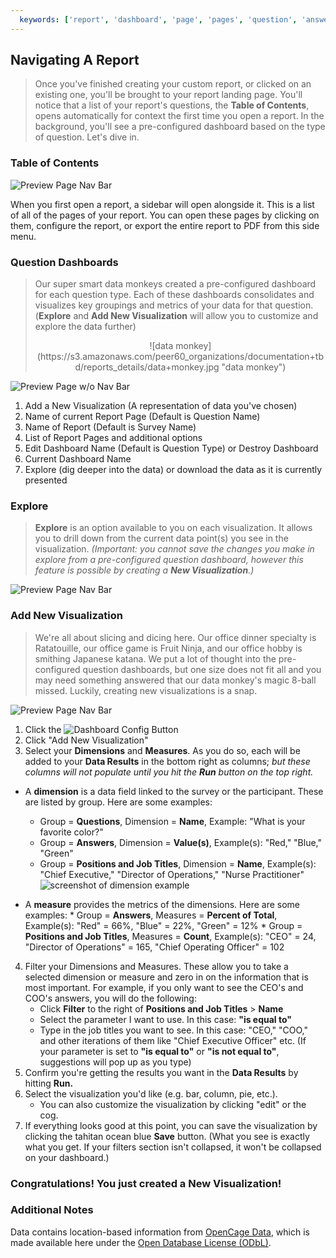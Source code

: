 ```yaml
---
  keywords: ['report', 'dashboard', 'page', 'pages', 'question', 'answer', 'answers', 'responses']
---
```



## Navigating A Report 

> Once you've finished creating your custom report, or clicked on an existing one, you'll be brought to your report landing page. You'll notice that a list of your report's questions, the **Table of Contents**, opens automatically for context the first time you open a report. In the background, you'll see a pre-configured dashboard based on the type of question. Let's dive in.

### Table of Contents

![Preview Page Nav Bar](https://s3.amazonaws.com/peer60_organizations/documentation+tbd/reports_details/Reports+Table+of+Contents.png)

When you first open a report, a sidebar will open alongside it. This is a list of all of the pages of your report. You can open these pages by clicking on them, configure the report, or export the entire report to PDF from this side menu.

### Question Dashboards

> Our super smart data monkeys created a pre-configured dashboard for each question type.  Each of these dashboards consolidates and visualizes key groupings and metrics of your data for that question. (**Explore** and **Add New Visualization** will allow you to customize and explore the data further)
>  
>  <center>![data monkey](https://s3.amazonaws.com/peer60_organizations/documentation+tbd/reports_details/data+monkey.jpg "data monkey")</center>

![Preview Page w/o Nav Bar](https://s3.amazonaws.com/peer60_organizations/documentation+tbd/reports_details/reports+page+updated.png)

1. Add a New Visualization (A representation of data you've chosen)
2. Name of current Report Page (Default is Question Name)
3. Name of Report (Default is Survey Name)
4. List of Report Pages and additional options 
5. Edit Dashboard Name (Default is Question Type) or Destroy Dashboard
6. Current Dashboard Name
7. Explore (dig deeper into the data) or download the data as it is currently presented

### Explore

> **Explore** is an option available to you on each visualization.  It allows you to drill down from the current data point(s) you see in the visualization. *(Important: you cannot save the changes you make in explore from a pre-configured question dashboard, however this feature is possible by creating a **New Visualization**.)*

![Preview Page Nav Bar](https://s3.amazonaws.com/peer60_organizations/documentation+tbd/reports_details/report+explore.gif "This will be a screenshot of a visualization, explore button, and possibly the explore state in a pop out. A gif might be better here")

### Add New Visualization

>  We're all about slicing and dicing here. Our office dinner specialty is Ratatouille, our office game is Fruit Ninja, and our office hobby is smithing Japanese katana. We put a lot of thought into the pre-configured question dashboards, but one size does not fit all and you may need something answered that our data monkey's magic 8-ball missed. Luckily, creating new visualizations is a snap.


![Preview Page Nav Bar](https://s3.amazonaws.com/peer60_organizations/documentation+tbd/reports_details/add+new+visualization.gif "This will be a GIF of the creation process of a new vis.")

1. Click the ![Dashboard Config Button](https://s3.amazonaws.com/peer60_organizations/documentation+tbd/Icons/Dashboard+Config+Button.png "Dashboard Configuration Button")
2. Click "Add New Visualization"
3. Select your **Dimensions** and **Measures**. As you do so, each will be added to your **Data Results** in the bottom right as columns; *but these columns will not populate until you hit the **Run** button on the top right.* 
* A **dimension** is a data field linked to the survey or the participant. These are listed by group. Here are some examples:
	 * Group = **Questions**, Dimension = **Name**, Example: "What is your favorite color?"
	 * Group = **Answers**, Dimension = **Value(s)**, Example(s): "Red," "Blue," "Green"
	 * Group = **Positions and Job Titles**, Dimension = **Name**, Example(s): "Chief Executive," "Director of Operations," "Nurse Practitioner"
	  ![screenshot of dimension example](https://s3.amazonaws.com/peer60_organizations/documentation+tbd/reports_details/visualization+dimensions+and+measure.png)

* A **measure** provides the metrics of the dimensions. Here are some examples:
		* Group = **Answers**, Measures = **Percent of Total**, Example(s): "Red" = 66%, "Blue" = 22%, "Green" = 12%
		* Group = **Positions and Job Titles**, Measures = **Count**, Example(s): "CEO" = 24, "Director of Operations" = 165, "Chief Operating Officer" = 102
4. Filter your Dimensions and Measures. These allow you to take a selected dimension or measure and zero in on the information that is most important. For example, if you only want to see the CEO's and COO's answers, you will do the following:
	* Click **Filter** to the right of **Positions and Job Titles** > **Name**
	* Select the parameter I want to use. In this case: **"is equal to"**
	* Type in the job titles you want to see. In this case: "CEO," "COO," and other iterations of them like "Chief Executive Officer" etc. (If your parameter is set to **"is equal to"** or **"is not equal to"**, suggestions will pop up as you type) 
5. Confirm you're getting the results you want in the **Data Results** by hitting **Run.**
6. Select the visualization you'd like (e.g. bar, column, pie, etc.).
	* You can also customize the visualization by clicking "edit" or the cog.
7. If everything looks good at this point, you can save the visualization by clicking the tahitan ocean blue **Save** button. (What you see is exactly what you get. If your filters section isn't collapsed, it won't be collapsed on your dashboard.)

### Congratulations! You just created a New Visualization!

### Additional Notes
Data contains location-based information from [OpenCage Data](https://geocoder.opencagedata.com/), which is made available here under the [Open Database License (ODbL)](http://opendatacommons.org/licenses/odbl/1.0/).
	








